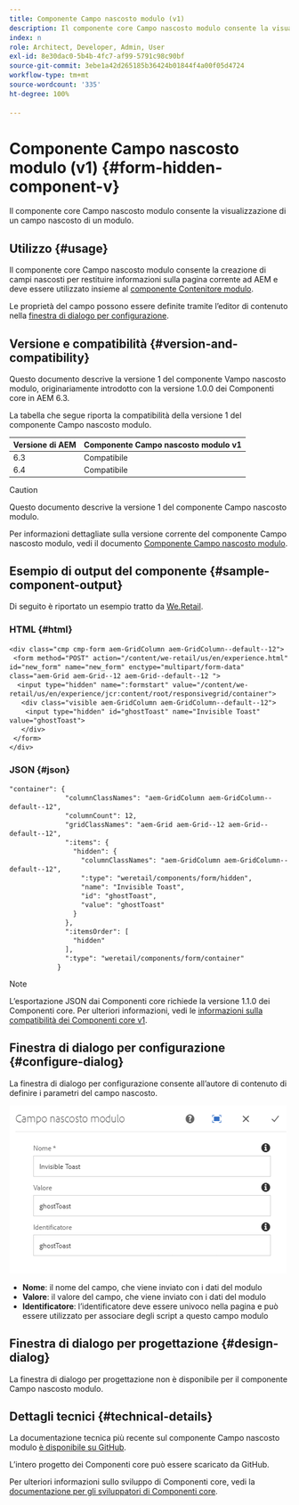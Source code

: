 ```yaml
---
title: Componente Campo nascosto modulo (v1)
description: Il componente core Campo nascosto modulo consente la visualizzazione di un campo nascosto di un modulo.
index: n
role: Architect, Developer, Admin, User
exl-id: 8e30dac0-5b4b-4fc7-af99-5791c98c90bf
source-git-commit: 3ebe1a42d265185b36424b01844f4a00f05d4724
workflow-type: tm+mt
source-wordcount: '335'
ht-degree: 100%

---
```


# Componente Campo nascosto modulo (v1) {#form-hidden-component-v}

Il componente core Campo nascosto modulo consente la visualizzazione di un campo nascosto di un modulo.

## Utilizzo {#usage}

Il componente core Campo nascosto modulo consente la creazione di campi nascosti per restituire informazioni sulla pagina corrente ad AEM e deve essere utilizzato insieme al [componente Contenitore modulo](form-container-v1.md).

Le proprietà del campo possono essere definite tramite l’editor di contenuto nella [finestra di dialogo per configurazione](#configure-dialog).

## Versione e compatibilità {#version-and-compatibility}

Questo documento descrive la versione 1 del componente Vampo nascosto modulo, originariamente introdotto con la versione 1.0.0 dei Componenti core in AEM 6.3.

La tabella che segue riporta la compatibilità della versione 1 del componente Campo nascosto modulo.

| Versione di AEM | Componente Campo nascosto modulo v1 |
|--- |--- |
| 6.3 | Compatibile |
| 6.4 | Compatibile |

>[!CAUTION]
>
>Questo documento descrive la versione 1 del componente Campo nascosto modulo.
>
>Per informazioni dettagliate sulla versione corrente del componente Campo nascosto modulo, vedi il documento [Componente Campo nascosto modulo](/help/components/forms/form-hidden.md).

## Esempio di output del componente {#sample-component-output}

Di seguito è riportato un esempio tratto da [We.Retail](https://experienceleague.adobe.com/docs/experience-manager-64/developing/bestpractices/we-retail/we-retail.html?lang=it).

### HTML {#html}

```
<div class="cmp cmp-form aem-GridColumn aem-GridColumn--default--12">
 <form method="POST" action="/content/we-retail/us/en/experience.html" id="new_form" name="new_form" enctype="multipart/form-data" class="aem-Grid aem-Grid--12 aem-Grid--default--12 ">
  <input type="hidden" name=":formstart" value="/content/we-retail/us/en/experience/jcr:content/root/responsivegrid/container">
   <div class="visible aem-GridColumn aem-GridColumn--default--12">
    <input type="hidden" id="ghostToast" name="Invisible Toast" value="ghostToast">
   </div>
 </form>
</div>
```

### JSON {#json}

```
"container": {
              "columnClassNames": "aem-GridColumn aem-GridColumn--default--12",
              "columnCount": 12,
              "gridClassNames": "aem-Grid aem-Grid--12 aem-Grid--default--12",
              ":items": {
                "hidden": {
                  "columnClassNames": "aem-GridColumn aem-GridColumn--default--12",
                  ":type": "weretail/components/form/hidden",
                  "name": "Invisible Toast",
                  "id": "ghostToast",
                  "value": "ghostToast"
                }
              },
              ":itemsOrder": [
                "hidden"
              ],
              ":type": "weretail/components/form/container"
            }
```

>[!NOTE]
>
>L’esportazione JSON dai Componenti core richiede la versione 1.1.0 dei Componenti core. Per ulteriori informazioni, vedi le [informazioni sulla compatibilità dei Componenti core v1](/help/versions.md#release-history-and-compatibility).

## Finestra di dialogo per configurazione {#configure-dialog}

La finestra di dialogo per configurazione consente all’autore di contenuto di definire i parametri del campo nascosto.

![](/help/assets/chlimage_1-26.png)

* **Nome**: il nome del campo, che viene inviato con i dati del modulo
* **Valore**: il valore del campo, che viene inviato con i dati del modulo
* **Identificatore**: l’identificatore deve essere univoco nella pagina e può essere utilizzato per associare degli script a questo campo modulo

## Finestra di dialogo per progettazione {#design-dialog}

La finestra di dialogo per progettazione non è disponibile per il componente Campo nascosto modulo.

## Dettagli tecnici {#technical-details}

La documentazione tecnica più recente sul componente Campo nascosto modulo [è disponibile su GitHub](https://github.com/adobe/aem-core-wcm-components/tree/master/content/src/content/jcr_root/apps/core/wcm/components/form/hidden/v1/hidden).

L’intero progetto dei Componenti core può essere scaricato da GitHub.

Per ulteriori informazioni sullo sviluppo di Componenti core, vedi la [documentazione per gli sviluppatori di Componenti core](/help/developing/overview.md).
